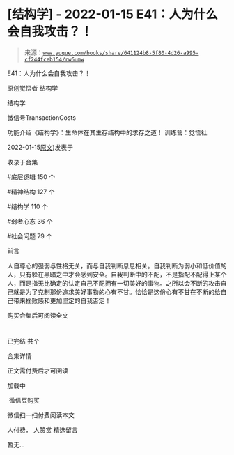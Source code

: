 # [结构学] - 2022-01-15 E41：人为什么会自我攻击？！

> 来源：[`www.yuque.com/books/share/641124b8-5f80-4d26-a995-cf244fceb154/rw6umw`](https://www.yuque.com/books/share/641124b8-5f80-4d26-a995-cf244fceb154/rw6umw)



E41：人为什么会自我攻击？！ 

原创觉悟者 结构学 

结构学 

微信号TransactionCosts 

功能介绍《结构学》：生命体在其生存结构中的求存之道！ 训练营：觉悟社 

2022-01-15[原文](https://mp.weixin.qq.com/s?__biz=MzIzMDYwOTM0Mg==&mid=2247486881&idx=1&sn=aaca61538c74e3339689efa842356ab2&chksm=e8b19570dfc61c667812788ad486f9a2864ada22523d02e1403afcc3403039ffd7ea01b9a107#rd))发表于 

收录于合集 

#底层逻辑 150 个 

#精神结构 127 个 

#结构学 110 个 

#弱者心态 36 个 

#社会问题 79 个 

前言 

人自尊心的强弱与性格无关，而与自我判断息息相关。自我判断为弱小和低价值的人，只有躲在黑暗之中才会感到安全。自我判断中的不配，不是指配不配得上某个人，而是指无比确定的认定自己不配拥有一切美好的事物。之所以会不断的攻击自己就是为了克制那份追求美好事物的心有不甘。恰恰是这份心有不甘在不断的给自己带来挫败感和更加坚定的自我否定！ 

购买合集后可阅读全文 

# 

已完结 共个 

合集详情 

正文需付费后才可阅读 

加载中 

 微信豆购买 

微信扫一扫付费阅读本文 

人付费， 人赞赏 <ne-h3 id="HYfxZ" data-lake-id="HYfxZ"><ne-heading-ext><ne-heading-anchor></ne-heading-anchor><ne-heading-fold></ne-heading-fold></ne-heading-ext><ne-heading-content>精选留言</ne-heading-content></ne-h3> 

暂无...